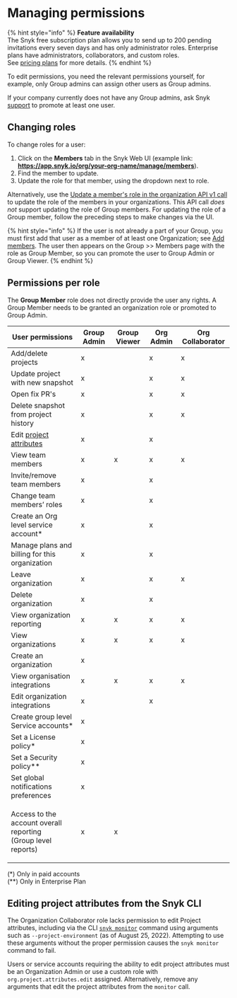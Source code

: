 # Managing permissions

{% hint style="info" %}
**Feature availability**\
The Snyk free subscription plan allows you to send up to 200 pending invitations every seven days and has only administrator roles. Enterprise plans have administrators, collaborators, and custom roles.\
See [pricing plans](https://snyk.io/plans/) for more details.
{% endhint %}

To edit permissions, you need the relevant permissions yourself, for example, only Group admins can assign other users as Group admins.

If your company currently does not have any Group admins, ask Snyk [support](https://support.snyk.io/hc/en-us/requests/new) to promote at least one user.

## Changing roles

To change roles for a user:

1. Click on the **Members** tab in the Snyk Web UI (example link: **https://app.snyk.io/org/your-org-name/manage/members**).
2. Find the member to update.
3. Update the role for that member, using the dropdown next to role.

Alternatively, use the [Update a member's role in the organization API v1 call](https://snyk.docs.apiary.io/#reference/organizations/organization-settings/update-a-member's-role-in-the-organization) to update the role of the members in your organizations. This API call _does not_ support updating the role of Group members. For updating the role of a Group member, follow the preceding steps to make changes via the UI.

{% hint style="info" %}
If the user is not already a part of your Group, you must first add that user as a member of at least one Organization; see [Add members](manage-users-in-your-organizations.md#add-members). The user then appears on the Group >> Members page with the role as Group Member, so you can promote the user to Group Admin or Group Viewer.
{% endhint %}

## Permissions per role

The **Group Member** role does not directly provide the user any rights. A Group Member needs to be granted an organization role or promoted to Group Admin.

| User permissions                                                                                   | Group Admin | Group Viewer | Org Admin | Org Collaborator |
| -------------------------------------------------------------------------------------------------- | ----------- | ------------ | --------- | ---------------- |
| Add/delete projects                                                                                | x           |              | x         | x                |
| Update project with new snapshot                                                                   | x           |              | x         | x                |
| Open fix PR's                                                                                      | x           |              | x         | x                |
| Delete snapshot from project history                                                               | x           |              | x         | x                |
| Edit [project attributes](../../manage-issues/introduction-to-snyk-projects/project-attributes.md) | x           |              | x         |                  |
| View team members                                                                                  | x           | x            | x         | x                |
| Invite/remove team members                                                                         | x           |              | x         |                  |
| Change team members’ roles                                                                         | x           |              | x         |                  |
| Create an Org level service account\*                                                              | x           |              | x         |                  |
| Manage plans and billing for this organization                                                     | x           |              | x         |                  |
| Leave organization                                                                                 | x           |              | x         | x                |
| Delete organization                                                                                | x           |              | x         |                  |
| View organization reporting                                                                        | x           | x            | x         | x                |
| View organizations                                                                                 | x           | x            | x         | x                |
| Create an organization                                                                             | x           |              |           |                  |
| View organisation integrations                                                                     | x           | x            | x         | x                |
| Edit organization integrations                                                                     | x           |              | x         |                  |
| Create group level Service accounts\*                                                              | x           |              |           |                  |
| Set a License policy\*                                                                             | x           |              |           |                  |
| Set a Security policy\*\*                                                                          | x           |              |           |                  |
| Set global notifications preferences                                                               | x           |              |           |                  |
| <p>Access to the account overall reporting<br>(Group level reports)</p>                            | x           | x            |           |                  |

(\*) Only in paid accounts\
(\*\*) Only in Enterprise Plan

## Editing project attributes from the Snyk CLI

The Organization Collaborator role lacks permission to edit Project attributes, including via the CLI [`snyk monitor`](../../snyk-cli/commands/monitor.md) command using arguments such as `--project-environment` (as of August 25, 2022). Attempting to use these arguments without the proper permission causes the `snyk monitor` command to fail.

Users or service accounts requiring the ability to edit project attributes must be an Organization Admin or use a custom role with `org.project.attributes.edit` assigned. Alternatively, remove any arguments that edit the project attributes from the `monitor` call.
